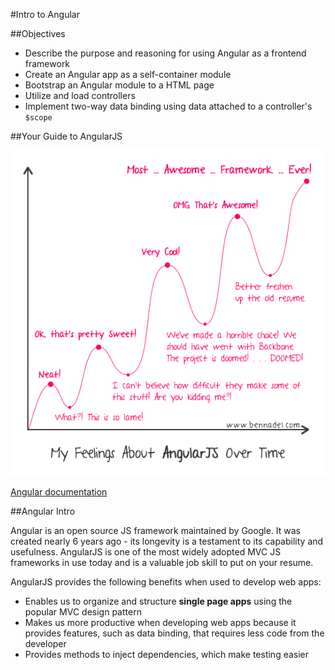 #Intro to Angular

##Objectives

* Describe the purpose and reasoning for using Angular as a frontend framework
* Create an Angular app as a self-container module
* Bootstrap an Angular module to a HTML page
* Utilize and load controllers
* Implement two-way data binding using data attached to a controller's `$scope`


##Your Guide to AngularJS

![Angular over time](feelings_about_angularjs_over_time.png)

[Angular documentation](https://docs.angularjs.org/api)

##Angular Intro

Angular is an open source JS framework maintained by Google. It was created nearly 6 years ago - its longevity is a testament to its capability and usefulness. AngularJS is one of the most widely adopted MVC JS frameworks in use today and is a valuable job skill to put on your resume.

AngularJS provides the following benefits when used to develop web apps:
* Enables us to organize and structure **single page apps** using the popular MVC design pattern
* Makes us more productive when developing web apps because it provides features, such as data binding, that requires less code from the developer
* Provides methods to inject dependencies, which make testing easier
